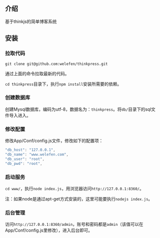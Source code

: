 ## 介绍

基于thinkjs的简单博客系统

## 安装

### 拉取代码

```
git clone git@github.com:welefen/thinkpress.git
```

通过上面的命令拉取最新的代码。

`cd thinkpress`目录下，执行`npm install`安装所需要的依赖。

### 创建数据库

创建Mysql数据库，编码为utf-8，数据名为：`thinkpress`。将`db/`目录下的sql文件导入进入。

### 修改配置

修改App/Conf/config.js文件，修改如下的配置项：

```js
"db_host": "127.0.0.1",
"db_name": "www.welefen.com",
"db_user": "root",
"db_pwd": "root",
```

### 启动服务

`cd www/`，执行`node index.js`，用浏览器访问`http://127.0.0.1:8360/`。

注：如果node是通过apt-get方式安装的，这里可能要执行`nodejs index.js`。

### 后台管理

访问`http://127.0.0.1:8360/admin`，账号和密码都是`admin`（该值可以在App/Conf/config.js里修改），进入后台即可。

